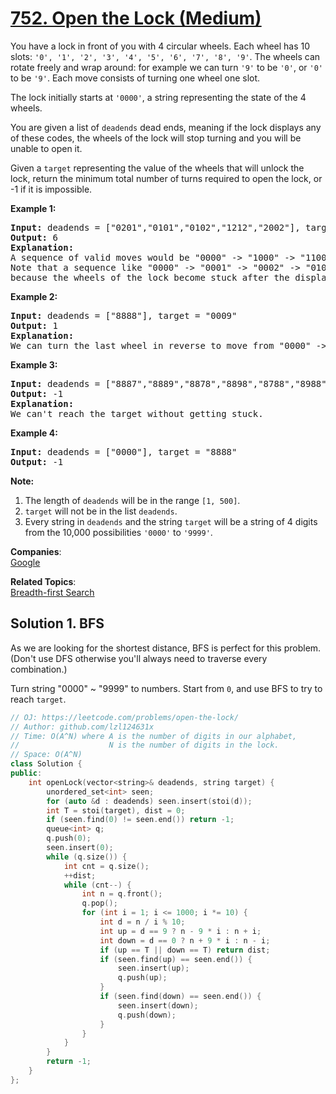 # [752. Open the Lock (Medium)](https://leetcode.com/problems/open-the-lock/)

<p>
You have a lock in front of you with 4 circular wheels.  Each wheel has 10 slots: <code>'0', '1', '2', '3', '4', '5', '6', '7', '8', '9'</code>.  The wheels can rotate freely and wrap around: for example we can turn <code>'9'</code> to be <code>'0'</code>, or <code>'0'</code> to be <code>'9'</code>.  Each move consists of turning one wheel one slot.
</p><p>
The lock initially starts at <code>'0000'</code>, a string representing the state of the 4 wheels.
</p><p>
You are given a list of <code>deadends</code> dead ends, meaning if the lock displays any of these codes, the wheels of the lock will stop turning and you will be unable to open it.
</p><p>
Given a <code>target</code> representing the value of the wheels that will unlock the lock, return the minimum total number of turns required to open the lock, or -1 if it is impossible.
</p>

<p><b>Example 1:</b><br>
</p><pre><b>Input:</b> deadends = ["0201","0101","0102","1212","2002"], target = "0202"
<b>Output:</b> 6
<b>Explanation:</b>
A sequence of valid moves would be "0000" -&gt; "1000" -&gt; "1100" -&gt; "1200" -&gt; "1201" -&gt; "1202" -&gt; "0202".
Note that a sequence like "0000" -&gt; "0001" -&gt; "0002" -&gt; "0102" -&gt; "0202" would be invalid,
because the wheels of the lock become stuck after the display becomes the dead end "0102".
</pre>
<p></p>

<p><b>Example 2:</b><br>
</p><pre><b>Input:</b> deadends = ["8888"], target = "0009"
<b>Output:</b> 1
<b>Explanation:</b>
We can turn the last wheel in reverse to move from "0000" -&gt; "0009".
</pre>
<p></p>

<p><b>Example 3:</b><br>
</p><pre><b>Input:</b> deadends = ["8887","8889","8878","8898","8788","8988","7888","9888"], target = "8888"
<b>Output:</b> -1
<b>Explanation:</b>
We can't reach the target without getting stuck.
</pre>
<p></p>

<p><b>Example 4:</b><br>
</p><pre><b>Input:</b> deadends = ["0000"], target = "8888"
<b>Output:</b> -1
</pre>
<p></p>

<p><b>Note:</b><br>
</p><ol>
<li>The length of <code>deadends</code> will be in the range <code>[1, 500]</code>.</li>
<li><code>target</code> will not be in the list <code>deadends</code>.</li>
<li>Every string in <code>deadends</code> and the string <code>target</code> will be a string of 4 digits from the 10,000 possibilities <code>'0000'</code> to <code>'9999'</code>.</li>
</ol>
<p></p>

**Companies**:  
[Google](https://leetcode.com/company/google)

**Related Topics**:  
[Breadth-first Search](https://leetcode.com/tag/breadth-first-search/)

## Solution 1. BFS

As we are looking for the shortest distance, BFS is perfect for this problem. (Don't use DFS otherwise you'll always need to traverse every combination.)

Turn string "0000" ~ "9999" to numbers. Start from `0`, and use BFS to try to reach `target`.

```cpp
// OJ: https://leetcode.com/problems/open-the-lock/
// Author: github.com/lzl124631x
// Time: O(A^N) where A is the number of digits in our alphabet,
//                    N is the number of digits in the lock.
// Space: O(A^N)
class Solution {
public:
    int openLock(vector<string>& deadends, string target) {
        unordered_set<int> seen;
        for (auto &d : deadends) seen.insert(stoi(d));
        int T = stoi(target), dist = 0;
        if (seen.find(0) != seen.end()) return -1;
        queue<int> q;
        q.push(0);
        seen.insert(0);
        while (q.size()) {
            int cnt = q.size();
            ++dist;
            while (cnt--) {
                int n = q.front();
                q.pop();
                for (int i = 1; i <= 1000; i *= 10) {
                    int d = n / i % 10;
                    int up = d == 9 ? n - 9 * i : n + i;
                    int down = d == 0 ? n + 9 * i : n - i;
                    if (up == T || down == T) return dist;
                    if (seen.find(up) == seen.end()) {
                        seen.insert(up);
                        q.push(up);
                    }
                    if (seen.find(down) == seen.end()) {
                        seen.insert(down);
                        q.push(down);
                    }
                }
            }
        }
        return -1;
    }
};
```